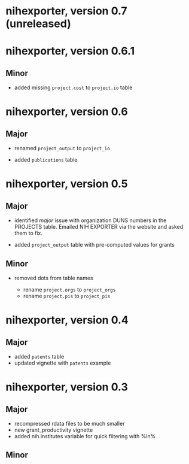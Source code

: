# nihexporter, version 0.7 (unreleased)

# nihexporter, version 0.6.1

## Minor

- added missing `project.cost` to `project.io` table 

# nihexporter, version 0.6

## Major

- renamed `project_output` to `project_io`

- added `publications` table 

# nihexporter, version 0.5

## Major

- identified *major* issue with organization DUNS numbers in the PROJECTS
  table. Emailed NIH EXPORTER via the website and asked them to fix.

- added `project_output` table with pre-computed values for grants

## Minor

- removed dots from table names
  
  + rename `project.orgs` to `project_orgs`
  + rename `project.pis` to `project_pis`

# nihexporter, version 0.4

## Major 

- added `patents` table
- updated vignette with `patents` example

# nihexporter, version 0.3

## Major

- recompressed rdata files to be much smaller
- new grant_productivity vignette
- added nih.institutes variable for quick filtering with %in%

## Minor

